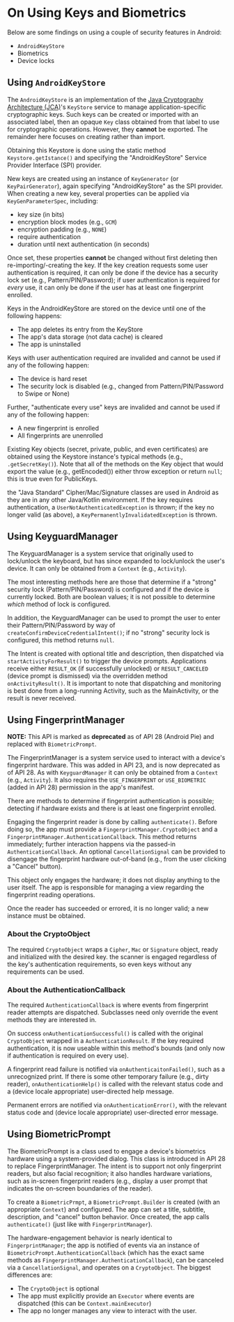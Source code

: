 # On Using Keys and Biometrics #

Below are some findings on using a couple of security features in Android:

* `AndroidKeyStore`
* Biometrics
* Device locks

## Using `AndroidKeyStore` ##

The `AndroidKeyStore` is an implementation of the [Java Cryptography Architecture (JCA)](https://docs.oracle.com/javase/8/docs/technotes/guides/security/crypto/CryptoSpec.html)'s `KeyStore` service to manage application-specific cryptographic keys.  Such keys can be created or imported with an associated label, then an opaque `Key` class obtained from that label to use for cryptographic operations.  However, they **cannot** be exported.  The remainder here focuses on creating rather than import.

Obtaining this Keystore is done using the static method `Keystore.getIstance()` and specifying the "AndroidKeyStore" Service Provider Interface (SPI) provider.

New keys are created using an instance of `KeyGenerator` (or `KeyPairGenerator`), again specifying "AndroidKeyStore" as the SPI provider.  When creating a new key, several properties can be applied via `KeyGenParameterSpec`, including:

* key size (in bits)
* encryption block modes (e.g., `GCM`)
* encryption padding (e.g., `NONE`) 
* require authentication
* duration until next authentication (in seconds)

Once set, these properties **cannot** be changed without first deleting then re-importing/-creating the key.  If the key creation requests some user authentication is required, it can only be done if the device has a security lock set (e.g., Pattern/PIN/Password); if user authentication is required for *every* use, it can only be done if the user has at least one fingerprint enrolled.

Keys in the AndroidKeyStore are stored on the device until one of the following happens:

* The app deletes its entry from the KeyStore
* The app's data storage (not data cache) is cleared
* The app is uninstalled

Keys with user authentication required are invalided and cannot be used if any of the following happen:

* The device is hard reset
* The security lock is disabled (e.g., changed from Pattern/PIN/Password to Swipe or None)

Further, "authenticate every use" keys are invalided and cannot be used if any of the following happen:

* A new fingerprint is enrolled
* All fingerprints are unenrolled

Existing Key objects (secret, private, public, and even certificates) are obtained using the Keystore instance's typical methods (e.g., `.getSecretKey()`).  Note that all of the methods on the Key object that would export the value (e.g., getEncoded()) either throw exception or return `null`; this is true even for PublicKeys.

the "Java Standard" Cipher/Mac/Signature classes are used in Android as they are in any other Java/Kotlin environment.  If the key requires authentication, a `UserNotAuthenticatedException` is thrown; if the key no longer valid (as above), a `KeyPermanentlyInvalidatedException` is thrown.

## Using KeyguardManager

The KeyguardManager is a system service that originally used to lock/unlock the keyboard, but has since expanded to lock/unlock the user's device.  It can only be obtained from a `Context` (e.g., `Activity`).

The most interesting methods here are those that determine if a "strong" security lock (Pattern/PIN/Password) is configured and if the device is currently locked.  Both are boolean values; it is not possible to determine _which_ method of lock is configured.

In addition, the KeyguardManager can be used to prompt the user to enter their Pattern/PIN/Password by way of `createConfirmDeviceCredentialIntent()`; if no "strong" security lock is configured, this method returns `null`.

The Intent is created with optional title and description, then dispatched via `startActivityForResult()` to trigger the device prompts.  Applications receive either `RESULT_OK` (if successfully unlocked) or `RESULT_CANCELED` (device prompt is dismissed) via the overridden method `onActivityResult()`.  It is important to note that dispatching and monitoring is best done from a long-running Activity, such as the MainActivity, or the result is never received.

## Using FingerprintManager

**NOTE:** This API is marked as **deprecated** as of API 28 (Android Pie) and replaced with `BiometricPrompt`.

The FingerprintManager is a system service used to interact with a device's fingerprint hardware.  This was added in API 23, and is now deprecated as of API 28.  As with `KeyguardManager` it can only be obtained from a `Context` (e.g., `Activity`).  It also requires the `USE_FINGERPRINT` or `USE_BIOMETRIC` (added in API 28) permission in the app's manifest.

There are methods to determine if fingerprint authentication is possible; detecting if hardware exists and there is at least one fingerprint enrolled.

Engaging the fingerprint reader is done by calling `authenticate()`.  Before doing so, the app must provide a `FingerprintManager.CryptoObject` and a `FingerprintManager.AuthenticationCallback`.  This method returns immediately; further interaction happens via the passed-in `AuthenticationCallback`.  An optional `CancellationSignal` can be provided to disengage the fingerprint hardware out-of-band (e.g., from the user clicking a "Cancel" button).

This object only engages the hardware; it does not display anything to the user itself.  The app is responsible for managing a view regarding the fingerprint reading operations.

Once the reader has succeeded or errored, it is no longer valid; a new instance must be obtained.

### About the CryptoObject

The required `CryptoObject` wraps a `Cipher`, `Mac` or `Signature` object, ready and initialized with the desired key. the scanner is engaged regardless of the key's authentication requirements, so even keys without any requirements can be used.

### About the AuthenticationCallback

The required `AuthenticationCallback` is where events from fingerprint reader attempts are dispatched.  Subclasses need only override the event methods they are interested in.

On success `onAuthenticationSuccessful()` is called with the original `CryptoObject` wrapped in a `AuthenticationResult`.  If the key required authentication, it is now useable within this method's bounds (and only now if authentication is required on every use).

A fingerprint read failure is notified via `onAuthenticaitonFailed()`, such as a unrecognized print.  If there is some other temporary failure (e.g., dirty reader), `onAuthenticationHelp()` is called with the relevant status code and a (device locale appropriate) user-directed help message.

Permanent errors are notified via `onAuthenticationError()`, with the relevant status code and (device locale appropriate) user-directed error message.

## Using BiometricPrompt

The BiometricPrompt is a class used to engage a device's biometrics hardware using a system-provided dialog.  This class is introduced in API 28 to replace FingerprintManager.  The intent is to support not only fingerprint readers, but also facial recognition; it also handles hardware variations, such as in-screen fingerprint readers (e.g., display a user prompt that indicates the on-screen boundaries of the reader).

To create a `BiometricPrmpt`, a `BiometricPrompt.Builder` is created (with an appropriate `Context`) and configured.  The app can set a title, subtitle, description, and "cancel" button behavior.  Once created, the app calls `authenticate()` (just like with `FingerprintManager`).

The hardware-engagement behavior is nearly identical to `FingerprintManager`; the app is notified of events via an instance of `BiometricPrompt.AuthenticationCallback` (which has the exact same methods as `FingerprintManager.AuthenticationCallback`), can be canceled via a `CancellationSignal`, and operates on a `CryptoObject`.  The biggest differences are:

* The `CryptoObject` is optional
* The app must explicitly provide an `Executor` where events are dispatched (this can be `Context.mainExecutor`)
* The app no longer manages any view to interact with the user.
